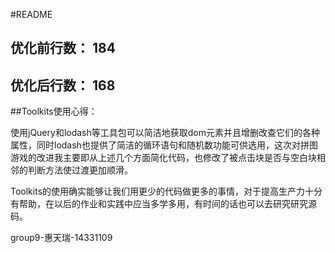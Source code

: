 #README

## 优化前行数： 184
## 优化后行数： 168

##Toolkits使用心得：

使用jQuery和lodash等工具包可以简洁地获取dom元素并且增删改查它们的各种属性，同时lodash也提供了简洁的循环语句和随机数功能可供选用，这次对拼图游戏的改进我主要即从上述几个方面简化代码，也修改了被点击块是否与空白块相邻的判断方法使过渡更加顺滑。

Toolkits的使用确实能够让我们用更少的代码做更多的事情，对于提高生产力十分有帮助，在以后的作业和实践中应当多学多用，有时间的话也可以去研究研究源码。

group9-惠天瑞-14331109